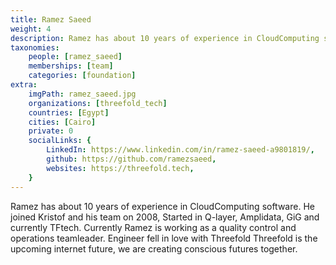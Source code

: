 ```yaml
---
title: Ramez Saeed
weight: 4
description: Ramez has about 10 years of experience in CloudComputing software.
taxonomies:
    people: [ramez_saeed]
    memberships: [team]
    categories: [foundation]
extra:
    imgPath: ramez_saeed.jpg
    organizations: [threefold_tech]
    countries: [Egypt]
    cities: [Cairo]
    private: 0
    socialLinks: {
        LinkedIn: https://www.linkedin.com/in/ramez-saeed-a9801819/,
        github: https://github.com/ramezsaeed,
        websites: https://threefold.tech,
    }
---
```


Ramez has about 10 years of experience in CloudComputing software. He joined Kristof and his team on 2008, Started in Q-layer, Amplidata, GiG and currently TFtech. Currently Ramez is working as a quality control and operations teamleader. Engineer fell in love with Threefold Threefold is the upcoming internet future, we are creating conscious futures together.
